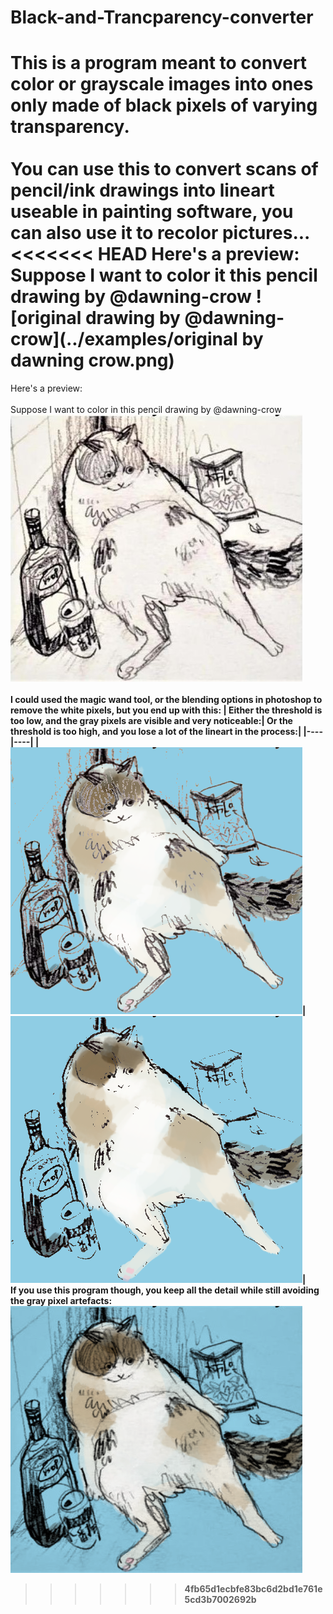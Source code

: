 # Black-and-Trancparency-converter

This is a program meant to convert color or grayscale images into ones only made of black pixels of varying transparency. 
<br/> <br/>
You can use this to convert scans of pencil/ink drawings into lineart useable in painting software, you can also use it to recolor pictures...
<br/>
<<<<<<< HEAD
Here's a preview:<br/>
Suppose I want to color it this pencil drawing by @dawning-crow 
![original drawing by @dawning-crow](../examples/original by dawning crow.png)
=======
Here's a preview:<br/><br/>
Suppose I want to color in this pencil drawing by @dawning-crow <br/>
<img src ="examplepictures/original by dawning crow.png"><br/><br/>
<b>I could used the magic wand tool, or the blending options in photoshop to remove the white pixels, but you end up with this: <b/>
| Either the threshold is too low, and the gray pixels are visible and very noticeable:| Or the threshold is too high, and you lose a lot of the lineart in the process:|
|----|----|
|<img src="examplepictures/blending options low threshold.png">| <img src="examplepictures/blending options high threshold.png">|
<br/>
<b>If you use this program though, you keep all the detail while still avoiding the gray pixel artefacts: <b/> <br/>
<img src="examplepictures/using BnT converter.png"><br/>

>>>>>>> 4fb65d1ecbfe83bc6d2bd1e761e5cd3b7002692b
